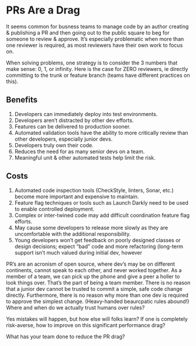 # PRs Are a Drag
It seems common for busness teams to manage code by an author creating & publishing a PR and then going out to the public square to beg for someone to review & approve. It’s especially problematic when more than one reviewer is required, as most reviewers have their own work to focus on.

When solving problems, one strategy is to consider the 3 numbers that make sense: 0, 1, or infinity. Here is the case for ZERO reviewers, ie directly committing to the trunk or feature branch (teams have different practices on this).

## Benefits
1. Developers can immediately deploy into test environments.
1. Developers aren’t distracted by other dev efforts.
1. Features can be delivered to production sooner.
1. Automated validation tools have the ability to more critically review than other developers, especially junior devs.
1. Developers truly own their code.
1. Reduces the need for as many senior devs on a team.
1. Meaningful unit & other automated tests help limit the risk.

## Costs
1. Automated code inspection tools (CheckStyle, linters, Sonar, etc.) become more important and expensive to maintain.
1. Feature flag techniques or tools such as Launch Darkly need to be used to enable controlled deployment.
1. Complex or inter-twined code may add difficult coordination feature flag efforts.
1. May cause some developers to release more slowly as they are uncomfortable with the additional responsibility.
1. Young developers won’t get feedback on poorly designed classes or design decisions; expect “bad” code and more refactoring (long-term support isn’t much valued during initial dev, however

PR’s are an acronism of open source, where dev’s may be on different continents, cannot speak to each other, and never worked together. As a member of a team, we can pick up the phone and give a peer a holler to look things over. That’s the part of being a team member. There is no reason that a junior dev cannot be trusted to commit a simple, safe code change directly. Furthermore, there is no reason why more than one dev is required to approve the simplest change. (Heavy-handed beaurcpatic rules abound!) Where and when do we actually trust humans over rules?

Yes mistakes will happen, but how else will folks learn? If one is completely risk-averse, how to improve on this significant performance drag? 

What has your team done to reduce the PR drag?

